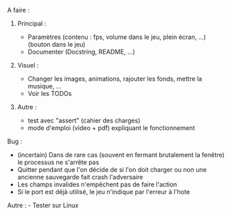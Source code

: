 A faire :


1. Principal :
   - Paramètres (contenu : fps, volume dans le jeu, plein écran, ...) (bouton dans le jeu)
   - Documenter (Docstring, README, ...)

2. Visuel :
   - Changer les images, animations, rajouter les fonds, mettre la musique, ...
   - Voir les TODOs

3. Autre : 
   - test avec "assert" (cahier des charges)
   - mode d'emploi (video + pdf) expliquant le fonctionnement

Bug : 
   - (incertain) Dans de rare cas (souvent en fermant brutalement la fenêtre) le processus ne s'arrête pas
   - Quitter pendant que l'on décide de si l'on doit charger ou non une ancienne sauvegarde fait crash l'adversaire
   - Les champs invalides n'empêchent pas de faire l'action
   - Si le port est déjà utilisé, le jeu n'indique par l'erreur à l'hote

Autre :
    - Tester sur Linux
